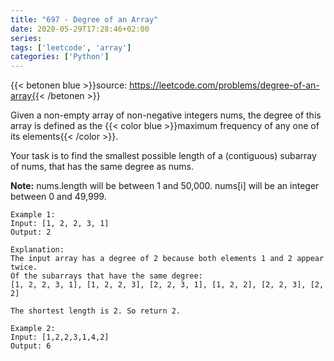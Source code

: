 ```yaml
---
title: "697 - Degree of an Array"	
date: 2020-05-29T17:28:46+02:00
series:
tags: ['leetcode', 'array']
categories: ['Python']
---
```

{{< betonen blue >}}source: https://leetcode.com/problems/degree-of-an-array{{< /betonen >}}

Given a non-empty array of non-negative integers nums, the degree of this array is defined as the {{< color blue >}}maximum frequency of any one of its elements{{< /color >}}.

Your task is to find the smallest possible length of a (contiguous) subarray of nums, that has the same degree as nums.

**Note:**
nums.length will be between 1 and 50,000.
nums[i] will be an integer between 0 and 49,999.

```
Example 1:
Input: [1, 2, 2, 3, 1]
Output: 2

Explanation: 
The input array has a degree of 2 because both elements 1 and 2 appear twice.
Of the subarrays that have the same degree:
[1, 2, 2, 3, 1], [1, 2, 2, 3], [2, 2, 3, 1], [1, 2, 2], [2, 2, 3], [2, 2]

The shortest length is 2. So return 2.

Example 2:
Input: [1,2,2,3,1,4,2]
Output: 6
```
